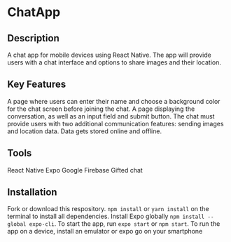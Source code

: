 # ChatApp

## Description

A chat app for mobile devices using React Native. The app will provide users with a chat interface and options to share images and their location.

## Key Features

A page where users can enter their name and choose a background color for the chat screen before joining the chat.
A page displaying the conversation, as well as an input field and submit button.
The chat must provide users with two additional communication features: sending images and location data.
Data gets stored online and offline.

## Tools

React Native
Expo
Google Firebase
Gifted chat

## Installation

Fork or download this respository. 
`npm install` or `yarn install` on the terminal to install all dependencies.
Install Expo globally `npm install --global expo-cli`.
To start the app, run `expo start` or `npm start`.
To run the app on a device, install an emulator or expo go on your smartphone
